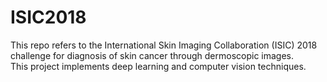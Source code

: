 # ISIC2018
This repo refers to the International Skin Imaging Collaboration (ISIC) 2018 challenge for diagnosis of skin cancer through dermoscopic images.<br>
This project implements deep learning and computer vision techniques.
